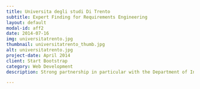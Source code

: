 ```yaml
---
title: Universita degli studi Di Trento
subtitle: Expert Finding for Requirements Engineering
layout: default
modal-id: aff2
date: 2014-07-16
img: universitatrento.jpg 
thumbnail: universitatrento_thumb.jpg
alt: universitatrento.jpg
project-date: April 2014
client: Start Bootstrap
category: Web Development
description: Strong partnership in particular with the Department of Information Engineering and Computer Science (DISI)

---
```


